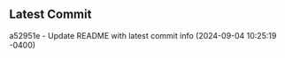 
## Latest Commit
a52951e - Update README with latest commit info (2024-09-04 10:25:19 -0400) <Yunxi-Zhou>
